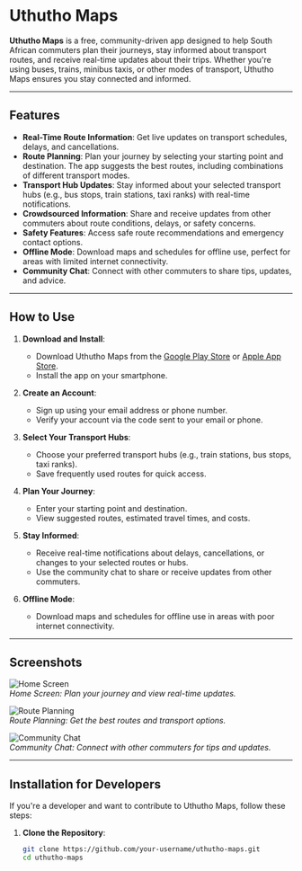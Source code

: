 # Uthutho Maps

**Uthutho Maps** is a free, community-driven app designed to help South African commuters plan their journeys, stay informed about transport routes, and receive real-time updates about their trips. Whether you're using buses, trains, minibus taxis, or other modes of transport, Uthutho Maps ensures you stay connected and informed.

---

## Features

- **Real-Time Route Information**: Get live updates on transport schedules, delays, and cancellations.
- **Route Planning**: Plan your journey by selecting your starting point and destination. The app suggests the best routes, including combinations of different transport modes.
- **Transport Hub Updates**: Stay informed about your selected transport hubs (e.g., bus stops, train stations, taxi ranks) with real-time notifications.
- **Crowdsourced Information**: Share and receive updates from other commuters about route conditions, delays, or safety concerns.
- **Safety Features**: Access safe route recommendations and emergency contact options.
- **Offline Mode**: Download maps and schedules for offline use, perfect for areas with limited internet connectivity.
- **Community Chat**: Connect with other commuters to share tips, updates, and advice.

---

## How to Use

1. **Download and Install**:
   - Download Uthutho Maps from the [Google Play Store](https://play.google.com) or [Apple App Store](https://www.apple.com/app-store/).
   - Install the app on your smartphone.

2. **Create an Account**:
   - Sign up using your email address or phone number.
   - Verify your account via the code sent to your email or phone.

3. **Select Your Transport Hubs**:
   - Choose your preferred transport hubs (e.g., train stations, bus stops, taxi ranks).
   - Save frequently used routes for quick access.

4. **Plan Your Journey**:
   - Enter your starting point and destination.
   - View suggested routes, estimated travel times, and costs.

5. **Stay Informed**:
   - Receive real-time notifications about delays, cancellations, or changes to your selected routes or hubs.
   - Use the community chat to share or receive updates from other commuters.

6. **Offline Mode**:
   - Download maps and schedules for offline use in areas with poor internet connectivity.

---

## Screenshots

![Home Screen](screenshots/home.png)  
*Home Screen: Plan your journey and view real-time updates.*

![Route Planning](screenshots/route.png)  
*Route Planning: Get the best routes and transport options.*

![Community Chat](screenshots/chat.png)  
*Community Chat: Connect with other commuters for tips and updates.*

---

## Installation for Developers

If you're a developer and want to contribute to Uthutho Maps, follow these steps:

1. **Clone the Repository**:
   ```bash
   git clone https://github.com/your-username/uthutho-maps.git
   cd uthutho-maps
